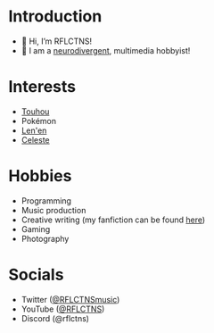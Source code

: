# Introduction
- 👋 Hi, I’m RFLCTNS!
- 👀 I am a [neurodivergent](https://en.wikipedia.org/wiki/Neurodiversity), multimedia hobbyist!

# Interests
- [Touhou](https://en.touhouwiki.net/wiki/Touhou_Project)
- Pokémon
- [Len'en](http://lenen.shoutwiki.com/wiki/Len'en_Project)
- [Celeste](http://celestegame.com)

# Hobbies
- Programming
- Music production
- Creative writing (my fanfiction can be found [here](https://archiveofourown.org/users/rflctns_writes))
- Gaming
- Photography

# Socials
- Twitter ([@RFLCTNSmusic](https://www.twitter.com/RFLCTNSMusic))
- YouTube ([@RFLCTNS](https://www.youtube.com/@RFLCTNS))
- Discord (@rflctns)
